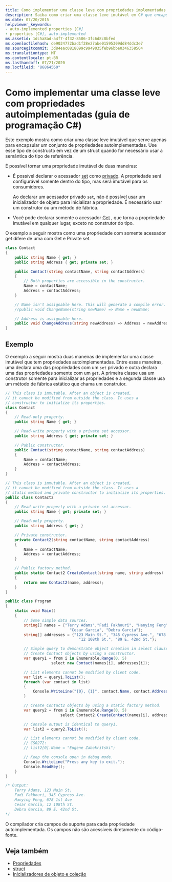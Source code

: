 ```yaml
---
title: Como implementar uma classe leve com propriedades implementadas automaticamente – guia de programação em C#
description: Saiba como criar uma classe leve imutável em C# que encapsula propriedades implementadas automaticamente. Há duas abordagens de implementação.
ms.date: 07/20/2015
helpviewer_keywords:
- auto-implemented properties [C#]
- properties [C#], auto-implemented
ms.assetid: 1dc5a8ad-a4f7-4f32-8506-3fc6d8c8bfed
ms.openlocfilehash: de9034772bad1f28e27abe01595309dd84ddc3e7
ms.sourcegitcommit: 3d84eac0818099c9949035feb96bbe0346358504
ms.translationtype: MT
ms.contentlocale: pt-BR
ms.lasthandoff: 07/21/2020
ms.locfileid: "86864560"
---
```

# <a name="how-to-implement-a-lightweight-class-with-auto-implemented-properties-c-programming-guide"></a>Como implementar uma classe leve com propriedades autoimplementadas (guia de programação C#)

Este exemplo mostra como criar uma classe leve imutável que serve apenas para encapsular um conjunto de propriedades autoimplementadas. Use esse tipo de constructo em vez de um struct quando for necessário usar a semântica do tipo de referência.

É possível tornar uma propriedade imutável de duas maneiras:

- É possível declarar o acessador [set](../../language-reference/keywords/set.md) como [privado](../../language-reference/keywords/private.md).  A propriedade será configurável somente dentro do tipo, mas será imutável para os consumidores.

  Ao declarar um acessador privado `set`, não é possível usar um inicializador de objeto para inicializar a propriedade. É necessário usar um construtor ou um método de fábrica.
- Você pode declarar somente o acessador [Get](../../language-reference/keywords/get.md) , que torna a propriedade imutável em qualquer lugar, exceto no construtor do tipo.

O exemplo a seguir mostra como uma propriedade com somente acessador get difere de uma com Get e Private set.

```csharp
class Contact
{
    public string Name { get; }
    public string Address { get; private set; }

    public Contact(string contactName, string contactAddress)
    {
        // Both properties are accessible in the constructor.
        Name = contactName;
        Address = contactAddress;
    }

    // Name isn't assignable here. This will generate a compile error.
    //public void ChangeName(string newName) => Name = newName;

    // Address is assignable here.
    public void ChangeAddress(string newAddress) => Address = newAddress
}
```

## <a name="example"></a>Exemplo

O exemplo a seguir mostra duas maneiras de implementar uma classe imutável que tem propriedades autoimplementadas. Entre essas maneiras, uma declara uma das propriedades com um `set` privado e outra declara uma das propriedades somente com um `get`.  A primeira classe usa um construtor somente para inicializar as propriedades e a segunda classe usa um método de fábrica estático que chama um construtor.

```csharp
// This class is immutable. After an object is created,
// it cannot be modified from outside the class. It uses a
// constructor to initialize its properties.
class Contact
{
    // Read-only property.
    public string Name { get; }

    // Read-write property with a private set accessor.
    public string Address { get; private set; }

    // Public constructor.
    public Contact(string contactName, string contactAddress)
    {
        Name = contactName;
        Address = contactAddress;
    }
}

// This class is immutable. After an object is created,
// it cannot be modified from outside the class. It uses a
// static method and private constructor to initialize its properties.
public class Contact2
{
    // Read-write property with a private set accessor.
    public string Name { get; private set; }

    // Read-only property.
    public string Address { get; }

    // Private constructor.
    private Contact2(string contactName, string contactAddress)
    {
        Name = contactName;
        Address = contactAddress;
    }

    // Public factory method.
    public static Contact2 CreateContact(string name, string address)
    {
        return new Contact2(name, address);
    }
}

public class Program
{
    static void Main()
    {
        // Some simple data sources.
        string[] names = {"Terry Adams","Fadi Fakhouri", "Hanying Feng",
                            "Cesar Garcia", "Debra Garcia"};
        string[] addresses = {"123 Main St.", "345 Cypress Ave.", "678 1st Ave",
                                "12 108th St.", "89 E. 42nd St."};

        // Simple query to demonstrate object creation in select clause.
        // Create Contact objects by using a constructor.
        var query1 = from i in Enumerable.Range(0, 5)
                    select new Contact(names[i], addresses[i]);

        // List elements cannot be modified by client code.
        var list = query1.ToList();
        foreach (var contact in list)
        {
            Console.WriteLine("{0}, {1}", contact.Name, contact.Address);
        }

        // Create Contact2 objects by using a static factory method.
        var query2 = from i in Enumerable.Range(0, 5)
                        select Contact2.CreateContact(names[i], addresses[i]);

        // Console output is identical to query1.
        var list2 = query2.ToList();

        // List elements cannot be modified by client code.
        // CS0272:
        // list2[0].Name = "Eugene Zabokritski";

        // Keep the console open in debug mode.
        Console.WriteLine("Press any key to exit.");
        Console.ReadKey();
    }
}

/* Output:
    Terry Adams, 123 Main St.
    Fadi Fakhouri, 345 Cypress Ave.
    Hanying Feng, 678 1st Ave
    Cesar Garcia, 12 108th St.
    Debra Garcia, 89 E. 42nd St.
*/
```

O compilador cria campos de suporte para cada propriedade autoimplementada. Os campos não são acessíveis diretamente do código-fonte.

## <a name="see-also"></a>Veja também

- [Propriedades](./properties.md)
- [struct](../../language-reference/builtin-types/struct.md)
- [Inicializadores de objeto e coleção](./object-and-collection-initializers.md)
